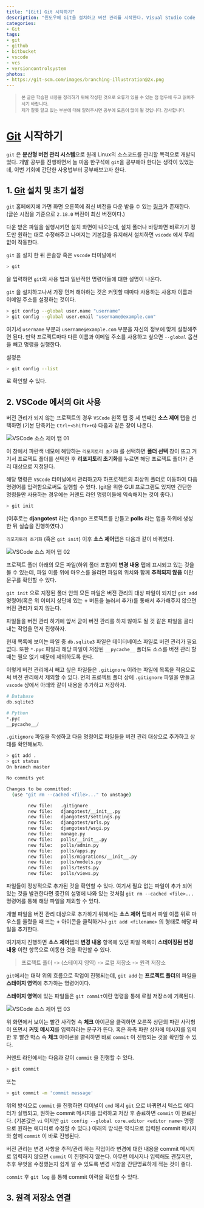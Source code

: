 ```yaml
---
title: "[Git] Git 시작하기"
description: "윈도우에 Git을 설치하고 버전 관리를 시작한다. Visual Studio Code 에서의 Git 사용법을 익히고 Github, Bitbucket 과 연동하는 법을 알아본다."
categories:
- Git
tags:
- git
- github
- bitbucket
- vscode
- vcs
- versioncontrolsystem
photos:
- https://git-scm.com/images/branching-illustration@2x.png
---
```


> <sub>본 글은 학습한 내용을 정리하기 위해 작성한 것으로 오류가 있을 수 있는 점 염두에 두고 읽어주시기 바랍니다.<br />
> 제가 잘못 알고 있는 부분에 대해 알려주시면 공부에 도움이 많이 될 것입니다. 감사합니다.</sub>

# [Git](https://git-scm.com/) 시작하기 #

`git` 은 **분산형 버전 관리 시스템**으로 원래 Linux의 소스코드를 관리할 목적으로 개발되었다. 개발 공부를 진행하면서 늘 마음 한구석에 `git`을 공부해야 한다는 생각이 있었는데, 이번 기회에 간단한 사용법부터 공부해보고자 한다.

## 1. [Git](https://git-scm.com/) 설치 및 초기 설정 ##

`git` 홈페에지에 가면 화면 오른쪽에 최신 버전을 다운 받을 수 있는 [링크](https://git-scm.com/download/win)가 존재한다. (글쓴 시점을 기준으로 `2.18.0` 버전이 최신 버전이다.)

다운 받은 파일을 실행시키면 설치 화면이 나오는데, 설치 폴더나 바탕화면 바로가기 정도만 원하는 대로 수정해주고 나머지는 기본값을 유지해서 설치하면 `vscode` 에서 무리 없이 작동한다.

`git` 을 설치 한 뒤 콘솔창 혹은 `vscode` 터미널에서

```bash
> git
```

을 입력하면 `git`의 사용 법과 일반적인 명령어들에 대한 설명이 나온다.

`git` 을 설치하고나서 가장 먼저 해야하는 것은 커밋할 때마다 사용하는 사용자 이름과 이메일 주소를 설정하는 것이다.

```bash
> git config --global user.name "username"
> git config --global user.email "username@example.com"
```

여기서 `username` 부분과 `username@example.com` 부분을 자신의 정보에 맞게 설정해주면 된다. 만약 프로젝트마다 다른 이름과 이메일 주소를 사용하고 싶으면 `--global` 옵션을 빼고 명령을 실행한다.

설정은

```bash
> git config --list
```

로 확인할 수 있다.

## 2. VSCode 에서의 Git 사용 ##

버전 관리가 되지 않는 프로젝트의 경우 `VSCode` 왼쪽 탭 중 세 번째인 **소스 제어** 탭을 선택하면 (기본 단축키는 `Ctrl+<Shift>+G`) 다음과 같은 창이 나온다.

![VSCode 소스 제어 탭 01](/assets/images/post_img/vscode-git-01.png "VSCode 소스 제어 탭 화면")

이 창에서 파란색 네모에 해당하는 `리포지토리 초기화` 를 선택하면 **폴더 선택** 창이 뜨고 거기서 프로젝트 폴더를 선택한 후 **리포지토리 초기화**를 누르면 해당 프로젝트 폴더가 관리 대상으로 지정된다.

해당 명령은 `VSCode` 터미널에서 관리하고자 하프로젝트의 최상위 폴더로 이동하여 다음 명령어를 입력함으로써도 실행할 수 있다. (git을 위한 GUI 프로그램도 있지만 간단한 명령들만 사용하는 경우에는 커맨드 라인 명령어들에 익숙해지는 것이 좋다.)

```bash
> git init
```

(이후로는 **djangotest** 라는 django 프로젝트를 만들고 **polls** 라는 앱을 하위에 생성한 뒤 실습을 진행하였다.)

`리포지토리 초기화` (혹은 `git init`) 이후 **소스 제어**탭은 다음과 같이 바뀌었다.

![VSCode 소스 제어 탭 02](/assets/images/post_img/vscode-git-02.png "VSCode 소스 제어 탭 화면 - 'git init' 후")

프로젝트 폴더 아래의 모든 파일(하위 폴더 포함)이 **변경 내용** 탭에 표시되고 있는 것을 볼 수 있는데, 파일 이름 위에 마우스를 올리면 파일의 위치와 함께 **추적되지 않음** 이란 문구를 확인할 수 있다.

`git init` 으로 지정된 폴더 안의 모든 파일은 버전 관리의 대상 파일이 되지만 `git add` 명령어(혹은 위 이미지 상단에 있는 **+** 버튼을 눌러서 추가)를 통해서 추가해주지 않으면 버전 관리가 되지 않는다.

파일들을 버전 관리 하기에 앞서 굳이 버전 관리를 하지 않아도 될 것 같은 파일을 골라내는 작업을 먼저 진행하자.

현재 목록에 보이는 파일 중 `db.sqlite3` 파일은 데이터베이스 파일로 버전 관리가 필요 없다. 또한 `*.pyc` 파일과 해당 파일이 저장된 `__pycache__` 폴더도 소스를 버전 관리 할 때는 필요 없기 때문에 제외하도록 한다.

이렇게 버전 관리에서 빼고 싶은 파일들은 `.gitignore` 이라는 파일에 목록을 적음으로써 버전 관리에서 제외할 수 있다. 먼저 프로젝트 폴더 상에 `.gitignore` 파일을 만들고 `vscode` 상에서 아래와 같이 내용을 추가하고 저장하자.

```python
# Database
db.sqlite3

# Python
*.pyc
__pycache__/
```

`.gitignore` 파일을 작성하고 다음 명령어로 파일들을 버전 관리 대상으로 추가하고 상태를 확인해보자.

```bash
> git add .
> git status
On branch master

No commits yet

Changes to be committed:
  (use "git rm --cached <file>..." to unstage)

        new file:   .gitignore
        new file:   djangotest/__init__.py
        new file:   djangotest/settings.py
        new file:   djangotest/urls.py
        new file:   djangotest/wsgi.py
        new file:   manage.py
        new file:   polls/__init__.py
        new file:   polls/admin.py
        new file:   polls/apps.py
        new file:   polls/migrations/__init__.py
        new file:   polls/models.py
        new file:   polls/tests.py
        new file:   polls/views.py
```

파일들이 정상적으로 추가된 것을 확인할 수 있다. 여기서 필요 없는 파일이 추가 되어 있는 것을 발견한다면 중간의 설명에 나와 있는 것처럼 `git rm --cached <file>...` 명령어를 통해 해당 파일을 제외할 수 있다.

개별 파일을 버전 관리 대상으로 추가하기 위해서는 **소스 제어** 탭에서 파일 이름 위로 마우스를 올렸을 때 뜨는 **+** 아이콘을 클릭하거나 `git add <filename>` 의 형태로 해당 파일을 추가한다.

여기까지 진행하면 **소스 제어**탭의 **변경 내용** 항목에 있던 파일 목록이 **스테이징된 변경 내용** 이란 항목으로 이동한 것을 확인할 수 있다.

> 프로젝트 폴더 -> (스테이지 영역) -> 로컬 저장소 -> 원격 저장소

`git`에서는 대략 위의 흐름으로 작업이 진행되는데, `git add` 는 **프로젝트 폴더**의 파일을 **스테이지 영역**에 추가하는 명령어이다.

**스테이지 영역**에 있는 파일들은 `git commit`이란 명령을 통해 로컬 저장소에 기록된다.

![VSCode 소스 제어 탭 03](/assets/images/post_img/vscode-git-03.png "commit 하기")

위 화면에서 보이는 빨간 사각형 속 **체크** 아이콘을 클릭하면 오른쪽 상단의 파란 사각형이 뜨면서 **커밋 메시지**를 입력하라는 문구가 뜬다. 혹은 좌측 파란 상자에 메시지를 입력한 후 빨간 박스 속 **체크** 아이콘을 클릭하면 바로 `commit` 이 진행되는 것을 확인할 수 있다.

커맨드 라인에서는 다음과 같이 `commit` 을 진행할 수 있다.

```bash
> git commit
```

또는

```bash
> git commit -m 'commit message'
```

위의 방식으로 `commit` 을 진행하면 터미널이 `cmd` 에서 `git` 으로 바뀌면서 텍스트 에디터가 실행되고, 원하는 commit 메시지를 입력하고 저장 후 종료하면 `commit` 이 완료된다. (기본값은 `vi` 이지만 `git config --global core.editor <editor name>` 명령으로 원하는 에디터로 수정할 수 있다.) 아래의 방식은 약식으로 입력된 commit 메시지와 함께 `commit` 이 바로 진행된다.

버전 관리는 변경 사항을 추적/관리 하는 작업이라 변경에 대한 내용을 commit 메시지로 입력하지 않으면 `commit` 이 진행되지 않는다. 아무런 메시지나 입력해도 괜찮지만, 추후 무엇을 수정했는지 쉽게 알 수 있도록 변경 사항을 간단명료하게 적는 것이 좋다.

`commit` 후 `git log` 를 통해 commit 이력을 확인할 수 있다.

## 3. 원격 저장소 연결 ##

